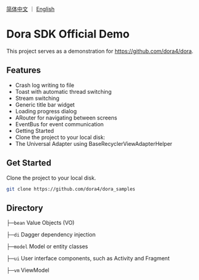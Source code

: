 <a href="./README.zh-CN.md">简体中文</a> ｜ <a href="./README.md">English</a>

# Dora SDK Official Demo
This project serves as a demonstration for https://github.com/dora4/dora.

## Features
- Crash log writing to file
- Toast with automatic thread switching
- Stream switching
- Generic title bar widget
- Loading progress dialog
- ARouter for navigating between screens
- EventBus for event communication
- Getting Started
- Clone the project to your local disk:
- The Universal Adapter using BaseRecyclerViewAdapterHelper

## Get Started

Clone the project to your local disk.

```bash
git clone https://github.com/dora4/dora_samples
```

## Directory

├─`bean` Value Objects (VO)

├─`di` Dagger dependency injection

├─`model` Model or entity classes

├─`ui` User interface components, such as Activity and Fragment

├─`vm` ViewModel
